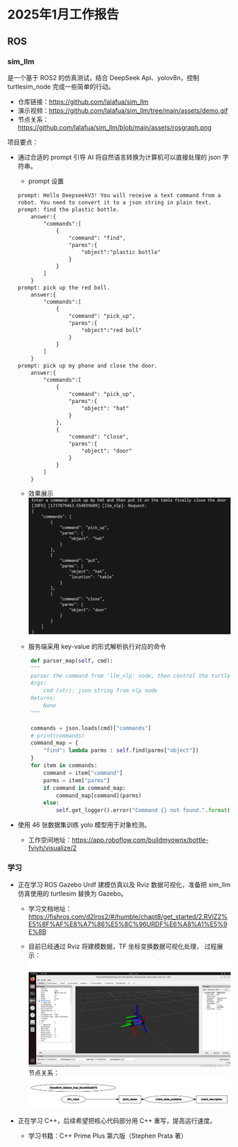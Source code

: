 # 2025年1月工作报告

## ROS

### sim_llm
是一个基于 ROS2 的仿真测试，结合 DeepSeek Api、yolov8n，控制 turtlesim_node 完成一些简单的行动。

- 仓库链接：https://github.com/lalafua/sim_llm
- 演示视频：https://github.com/lalafua/sim_llm/tree/main/assets/demo.gif
- 节点关系：https://github.com/lalafua/sim_llm/blob/main/assets/rosgraph.png

项目要点：
- 通过合适的 prompt 引导 AI 将自然语言转换为计算机可以直接处理的 json 字符串。
    - prompt 设置
    ```
    prompt: Hello DeepseekV3! You will receive a text command from a robot. You need to convert it to a json string in plain text.
    prompt: find the plastic bottle.
        answer:{
            "commands":[
                {
                    "command": "find",
                    "parms":{
                        "object":"plastic bottle"
                    }
                }
            ]
        }
    prompt: pick up the red boll.
        answer:{
            "commands":[
                {
                    "command": "pick_up",
                    "parms":{
                        "object":"red boll"
                    }
                }
            ]
        }
    prompt: pick up my phone and close the door.
        answer:{
            "commands":[
                {
                    "command": "pick_up",
                    "parms":{
                        "object": "hat"
                    }
                },
                {
                    "command": "close",
                    "parms":{
                        "object": "door"
                    }
                }
            ]
        }
    ```
    - 效果展示
    ![](../assets/2025_1/prompt_show.png)

    - 服务端采用 key-value 的形式解析执行对应的命令
    ```python
        def parser_map(self, cmd):
        """
        parser the command from 'llm_nlp' node, then control the turtlebot
        Args:
            cmd (str): json string from nlp node
        Returns:
            None
        """

        commands = json.loads(cmd)["commands"]
        # print(commands) 
        command_map = {
            "find": lambda parms : self.find(parms["object"])
        }
        for item in commands:
            command = item["command"]
            parms = item["parms"]
            if command in command_map:
                command_map[command](parms)
            else:
                self.get_logger().error("Command {} not found.".format(command))
    ```

- 使用 46 张数据集训练 yolo 模型用于对象检测。
    - 工作空间地址：https://app.roboflow.com/buildmyownx/bottle-fviyh/visualize/2

### 学习
- 正在学习 ROS Gazebo Urdf 建模仿真以及 Rviz 数据可视化，准备把 sim_llm 仿真使用的 turtlesim 替换为 Gazebo。
    - 学习文档地址：https://fishros.com/d2lros2/#/humble/chapt8/get_started/2.RVIZ2%E5%8F%AF%E8%A7%86%E5%8C%96URDF%E6%A8%A1%E5%9E%8B
    
    - 目前已经通过 Rviz 将建模数据，TF 坐标变换数据可视化处理，
    过程展示：![](../assets/2025_1/Rviz_show.png)
    节点关系：![](../assets/2025_1/nodegraph.png)

- 正在学习 C++，后续希望把核心代码部分用 C++ 重写，提高运行速度。
    - 学习书籍：C++ Prime Plus 第六版（Stephen Prata 著）